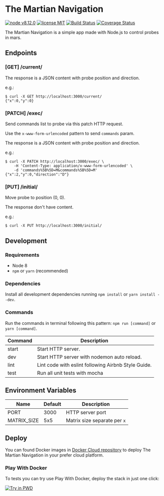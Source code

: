 # The Martian Navigation

[![node v8.12.0](https://img.shields.io/badge/node-v8.12.0-red.svg)](https://nodejs.org/en/blog/release/v8.12.0/) [![license MIT](https://img.shields.io/apm/l/vim-mode.svg)](https://github.com/douglasppaz/the-martian-navigation/blob/master/LICENSE) [![Build Status](https://travis-ci.org/douglasppaz/the-martian-navigation.svg?branch=master)](https://travis-ci.org/douglasppaz/the-martian-navigation) [![Coverage Status](https://coveralls.io/repos/github/douglasppaz/the-martian-navigation/badge.svg?branch=master)](https://coveralls.io/github/douglasppaz/the-martian-navigation?branch=master)

The Martian Navigation is a simple app made with Node.js to control probes in mars.

## Endpoints

### [GET] /current/

The response is a JSON content with probe position and direction.

e.g.:

```
$ curl -X GET http://localhost:3000/current/
{"x":0,"y":0}
```

### [PATCH] /exec/

Send commands list to probe via this patch HTTP request.

Use the `x-www-form-urlencoded` pattern to send `commands` param.

The response is a JSON content with probe position and direction.

e.g.:

```
$ curl -X PATCH http://localhost:3000/exec/ \
    -H 'Content-Type: application/x-www-form-urlencoded' \
    -d 'commands%5B%5D=M&commands%5B%5D=M'
{"x":2,"y":0,"direction":"D"}
```

### [PUT] /initial/

Move probe to position (0, 0).

The response don't have content.

e.g.:

```
$ curl -X PUT http://localhost:3000/initial/
```

## Development

### Requirements

- Node 8
- `npm` or `yarn` (recommended)

### Dependencies

Install all development dependencies running `npm install` or `yarn install --dev`.

### Commands

Run the commands in terminal following this pattern: `npm run [command]` or `yarn [command]`.

| Command | Description |
|---|---|
| start | Start HTTP server. |
| dev | Start HTTP server with nodemon auto reload. |
| lint | Lint code with eslint following Airbnb Style Guide. |
| test | Run all unit tests with mocha |

## Environment Variables

| Name | Default | Description |
|---|---|---|
| PORT | 3000 | HTTP server port |
| MATRIX_SIZE | 5x5 | Matrix size separate per `x` |

## Deploy

You can found Docker images in [Docker Cloud repository](https://cloud.docker.com/repository/docker/douglasppaz/the-martian-navigation) to deploy The Martian Navigation in your prefer cloud platform.

### Play With Docker

To tests you can try use Play With Docker, deploy the stack in just one click:

[![Try in PWD](https://cdn.rawgit.com/play-with-docker/stacks/cff22438/assets/images/button.png)](http://play-with-docker.com?stack=https://raw.githubusercontent.com/douglasppaz/the-martian-navigation/master/docker-compose.yml)
